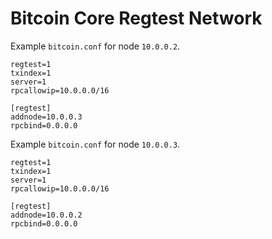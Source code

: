 # Bitcoin Core Regtest Network

Example `bitcoin.conf` for node `10.0.0.2`.

    regtest=1
    txindex=1
    server=1
    rpcallowip=10.0.0.0/16
    
    [regtest]
    addnode=10.0.0.3
    rpcbind=0.0.0.0

Example `bitcoin.conf` for node `10.0.0.3`.

    regtest=1
    txindex=1
    server=1
    rpcallowip=10.0.0.0/16

    [regtest]
    addnode=10.0.0.2
    rpcbind=0.0.0.0
